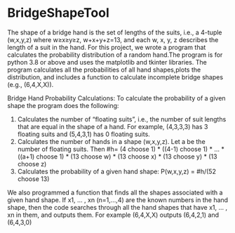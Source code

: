 # BridgeShapeTool
The shape of a bridge hand is the set of lengths of the suits, i.e., a 4-tuple (w,x,y,z) where w≥x≥y≥z, w+x+y+z=13, and each w, x, y, z describes the length of a suit in the hand. For this project, we wrote a program that calculates the probability distribution of a random hand.The program is for python 3.8 or above and uses the matplotlib and tkinter libraries. The program calculates all the probabilities of all hand shapes,plots the distribution, and includes a function to calculate incomplete bridge shapes (e.g., (6,4,X,X)).

 
Bridge Hand Probability Calculations:
To calculate the probability of a given shape the program does the following:
1. 	Calculates the number of “floating suits”, i.e., the number of suit lengths that are equal in the shape of a hand. For example, (4,3,3,3) has 3 floating suits and (5,4,3,1) has 0 floating suits. 
2.  Calculates the number of hands in a shape (w,x,y,z). Let a be the number of floating suits. Then
#h= (4 choose 1) * ((4-1) choose 1) * … * ((a+1) choose 1) * (13 choose w) * (13 choose x) * (13 choose y) * (13 choose z)
3.  Calculates the probability of a given hand shape:
P(w,x,y,z) = #h/(52 choose 13)

We also programmed a function that finds all the shapes associated with a given hand shape. If x1, … , xn (n=1,…,4) are the known numbers in the hand shape, then the code searches through all the hand shapes that have x1, … , xn in them, and outputs them. For example (6,4,X,X) outputs (6,4,2,1) and (6,4,3,0)
